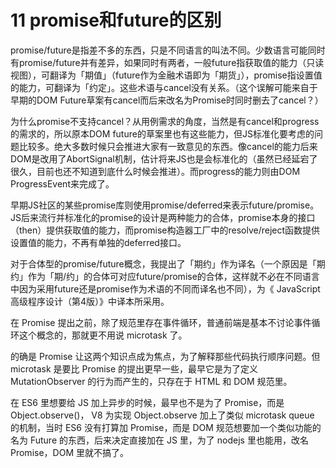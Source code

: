 # 11 promise和future的区别

promise/future是指差不多的东西，只是不同语言的叫法不同。少数语言可能同时有promise/future并有差异，如果同时有两者，一般future指获取值的能力（只读视图），可翻译为「期值」（future作为金融术语即为「期货」），promise指设置值的能力，可翻译为「约定」。这些术语与cancel没有关系。（这个误解可能来自于早期的DOM Future草案有cancel而后来改名为Promise时同时删去了cancel？）

为什么promise不支持cancel？从用例需求的角度，当然是有cancel和progress的需求的，所以原本DOM future的草案里也有这些能力，但JS标准化要考虑的问题比较多。绝大多数时候只会推进大家有一致意见的东西。像cancel的能力后来DOM是改用了AbortSignal机制，估计将来JS也是会标准化的（虽然已经延宕了很久，目前也还不知道到底什么时候会推进）。而progress的能力则由DOM ProgressEvent来完成了。

早期JS社区的某些promise库则使用promise/deferred来表示future/promise。JS后来流行并标准化的promise的设计是两种能力的合体，promise本身的接口（then）提供获取值的能力，而promise构造器工厂中的resolve/reject函数提供设置值的能力，不再有单独的deferred接口。

对于合体型的promise/future概念，我提出了「期约」作为译名（一个原因是「期约」作为「期/约」的合体可对应future/promise的合体，这样就不必在不同语言中因为采用future还是promise作为术语的不同而译名也不同），为《 JavaScript高级程序设计（第4版）》中译本所采用。

在 Promise 提出之前，除了规范里存在事件循环，普通前端是基本不讨论事件循环这个概念的，那就更不用说 microtask 了。

的确是 Promise 让这两个知识点成为焦点，为了解释那些代码执行顺序问题。但 microtask 是要比 Promise 的提出更早一些，最早它是为了定义 MutationObserver 的行为而产生的，只存在于 HTML 和 DOM 规范里。

在 ES6 里想要给 JS 加上异步的时候，最早也不是为了 Promise，而是 Object.observe()， V8 为实现 Object.observe 加上了类似 microtask queue 的机制，当时 ES6 没有打算加 Promise，而是 DOM 规范想要加一个类似功能的名为 Future 的东西，后来决定直接加在 JS 里，为了 nodejs 里也能用，改名 Promise，DOM 里就不搞了。